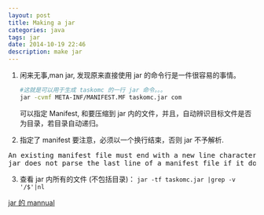 ```yaml
---
layout: post
title: Making a jar
categories: java
tags: jar
date: 2014-10-19 22:46
description: make jar
---
```


1. 闲来无事,man jar, 发现原来直接使用 jar 的命令行是一件很容易的事情。

    ```bash
    #这就是可以用于生成 taskomc 的一行 jar 命令。。。
    jar -cvmf META-INF/MANIFEST.MF taskomc.jar com
    ```

	可以指定 Manifest, 和要压缩到 jar 内的文件，并且，自动辨识目标文件是否为目录，若目录自动递归。

2. 指定了 manifest 要注意，必须以一个换行结束，否则 jar 不予解析.
<pre>
An existing manifest file must end with a new line character.
jar does not parse the last line of a manifest file if it does not end with a new line character.
</pre>
3. 查看 jar 内所有的文件 (不包括目录)： `jar -tf taskomc.jar |grep -v '/$'|nl`


[jar 的 mannual](https://gist.githubusercontent.com/ZhengxianLan/80b10d46db78d788cca7/raw/fcb1e4d88ab52e2d09bd9c369582d20d3eb96420/man-jar)
